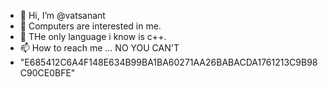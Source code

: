 - 👋 Hi, I’m @vatsanant
- 👀 Computers are interested in me. 
- 🌱 THe only language i know is c++.
- 📫 How to reach me ... NO YOU CAN'T 
- "E685412C6A4F148E634B99BA1BA60271AA26BABACDA1761213C9B98C90CE0BFE" 
